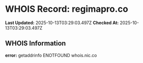 # WHOIS Record: regimapro.co

**Last Updated:** 2025-10-13T03:29:03.497Z
**Checked At:** 2025-10-13T03:29:03.497Z

## WHOIS Information

**error:** getaddrinfo ENOTFOUND whois.nic.co

